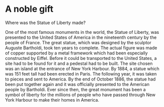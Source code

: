 # A noble gift

Where was the Statue of Liberty made?

One of the most famous monuments in the world, the Statue of Liberty, was presented to the United States of America in the nineteenth century by the people of France. The great statue, which was designed by the sculptor Auguste Bartholdi, took ten years to complete. The actual figure was made of copper supported by a metal framework which had been especially constructed by Eiffel. Before it could be transported to the United States, a site had to be found for it and a pedestal had to be built. The site chosen was an island at the entrance of New York Harbour. By 1884, a statue which was 151 feet tall had been erected in Paris. The following year, it was taken to pieces and sent to America. By the end of October 1886, the statue had been put together again and it was officially presented to the American people by Bartholdi. Ever since then, the great monument has been a symbol of liberty for the millions of people who have passed through New York Harbour to make their homes in America.
